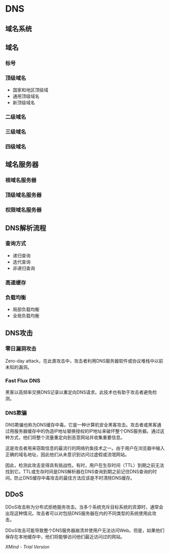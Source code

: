 # DNS

##  域名系统

##  域名

###  标号

### 顶级域名

-  国家和地区顶级域
-  通用顶级域名
-  新顶级域名

### 二级域名

### 三级域名

### 四级域名

## 域名服务器

### 根域名服务器

### 顶级域名服务器

### 权限域名服务器

## DNS解析流程

### 查询方式

- 递归查询
- 迭代查询
- 非递归查询

### 高速缓存

### 负载均衡

- 局部负载均衡
- 全局负载均衡

## DNS攻击

### 零日漏洞攻击

Zero-day attack，在此类攻击中，攻击者利用DNS服务器软件或协议堆栈中以前未知的漏洞。

### Fast Flux DNS

黑客以高频率交换DNS记录以重定向DNS请求。此技术也有助于攻击者避免检测。

### DNS欺骗

DNS欺骗也称为DNS缓存中毒。它是一种计算机安全黑客攻击。攻击者或黑客通过用服务器缓存中的伪造IP地址替换授权的IP地址来破坏整个DNS服务器。通过这种方式，他们将整个流量重定向到恶意网站并收集重要信息。

这是攻击者用来窃取信息的最流行的网络钓鱼技术之一。由于用户在浏览器中输入正确的域名地址，因此他们从未意识到访问过虚假或流氓网站。

因此，检测此攻击变得具有挑战性。有时，用户在生存时间（TTL）到期之前无法找到它。TTL或生存时间是DNS解析器在DNS查询到期之前记住DNS查询的时间。防止DNS缓存中毒攻击的最佳方法应该是不时清除DNS缓存。

## DDoS

DDoS攻击称为分布式拒绝服务攻击。当多个系统充斥目标系统的资源时，通常会出现这种情况。攻击者可以对包括DNS服务器在内的不同类型的系统使用此攻击。

DDoS攻击可能导致整个DNS服务器崩溃并使用户无法访问Web。但是，如果他们保存在本地缓存中，他们将能够访问他们最近访问过的网站。

*XMind - Trial Version*